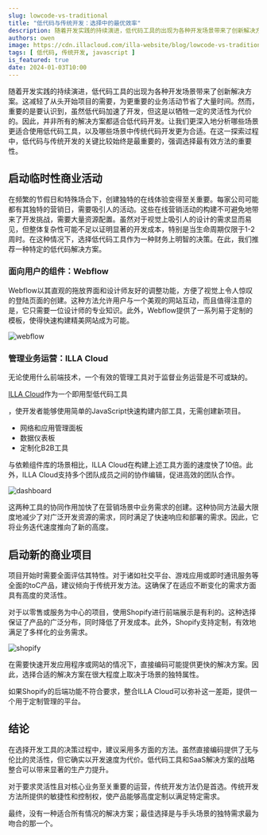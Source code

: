 ```yaml
---
slug: lowcode-vs-traditional
title: "低代码与传统开发：选择中的最优效率"
description: 随着开发实践的持续演进，低代码工具的出现为各种开发场景带来了创新解决方案。这减轻了从头开始项目的需要，为更重要的业务活动节省了大量时间。然而，重要的是要认识到，虽然低代码加速了开发，但这是以牺牲一定的灵活性为代价的。因此，并非所有的解决方案都适合低代码开发。让我们更深入地分析哪些场景更适合使用低代码工具，以及哪些场景中传统代码开发更为合适。在这一探索过程中，低代码与传统开发的关键比较始终是最重要的，强调选择最有效方法的重要性。
authors: owen
image: https://cdn.illacloud.com/illa-website/blog/lowcode-vs-traditional/cover.png
tags: [ 低代码, 传统开发, javascript ]
is_featured: true
date: 2024-01-03T10:00
---
```


随着开发实践的持续演进，低代码工具的出现为各种开发场景带来了创新解决方案。这减轻了从头开始项目的需要，为更重要的业务活动节省了大量时间。然而，重要的是要认识到，虽然低代码加速了开发，但这是以牺牲一定的灵活性为代价的。因此，并非所有的解决方案都适合低代码开发。让我们更深入地分析哪些场景更适合使用低代码工具，以及哪些场景中传统代码开发更为合适。在这一探索过程中，低代码与传统开发的关键比较始终是最重要的，强调选择最有效方法的重要性。

## 启动临时性商业活动

在频繁的节假日和特殊场合下，创建独特的在线体验变得至关重要。每家公司可能都有其独特的营销日，需要吸引人的活动。这些在线营销活动的构建不可避免地带来了开发挑战，需要大量资源配置。虽然对于视觉上吸引人的设计的需求显而易见，但整体复杂性可能不足以证明显著的开发成本，特别是当生命周期仅限于1-2周时。在这种情况下，选择低代码工具作为一种财务上明智的决策。在此，我们推荐一种特定的低代码解决方案。

### 面向用户的组件：Webflow

Webflow以其直观的拖放界面和设计师友好的调整功能，方便了视觉上令人惊叹的登陆页面的创建。这种方法允许用户与一个美观的网站互动，而且值得注意的是，它只需要一位设计师的专业知识。此外，Webflow提供了一系列易于定制的模板，使得快速构建精美网站成为可能。

![webflow](https://cdn.illacloud.com/illa-website/blog/lowcode-vs-traditional/webflow.png)

### 管理业务运营：ILLA Cloud

无论使用什么前端技术，一个有效的管理工具对于监督业务运营是不可或缺的。

[ILLA Cloud](https://illacloud.com)作为一个即用型低代码工具

，使开发者能够使用简单的JavaScript快速构建内部工具，无需创建新项目。

- 网络和应用管理面板
- 数据仪表板
- 定制化B2B工具

与依赖组件库的场景相比，ILLA Cloud在构建上述工具方面的速度快了10倍。此外，ILLA Cloud支持多个团队成员之间的协作编辑，促进高效的团队合作。

![dashboard](https://cdn.illacloud.com/illa-website/blog/lowcode-vs-traditional/dashboard.png)

这两种工具的协同作用加快了在营销场景中业务需求的创建。这种协同方法最大限度地减少了对广泛开发资源的需求，同时满足了快速响应和部署的需求。因此，它将业务迭代速度推向了新的高度。

## 启动新的商业项目

项目开始时需要全面评估其特性。对于诸如社交平台、游戏应用或即时通讯服务等全面的toC产品，建议倾向于传统开发方法。这确保了在适应不断变化的需求方面具有高度的灵活性。

对于以零售或服务为中心的项目，使用Shopify进行前端展示是有利的。这种选择保证了产品的广泛分布，同时降低了开发成本。此外，Shopify支持定制，有效地满足了多样化的业务需求。

![shopify](https://cdn.illacloud.com/illa-website/blog/lowcode-vs-traditional/shopify.png)

在需要快速开发应用程序或网站的情况下，直接编码可能提供更快的解决方案。因此，选择合适的解决方案在很大程度上取决于场景的独特属性。

如果Shopify的后端功能不符合要求，整合ILLA Cloud可以弥补这一差距，提供一个用于定制管理的平台。

## 结论

在选择开发工具的决策过程中，建议采用多方面的方法。虽然直接编码提供了无与伦比的灵活性，但它确实以开发速度为代价。低代码工具和SaaS解决方案的战略整合可以带来显著的生产力提升。

对于要求灵活性且对核心业务至关重要的运营，传统开发方法仍是首选。传统开发方法所提供的敏捷性和控制权，使产品能够高度定制以满足特定需求。

最终，没有一种适合所有情况的解决方案；最佳选择是与手头场景的独特需求最为吻合的那一个。
